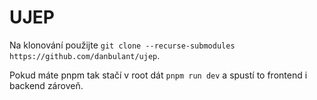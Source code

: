 # UJEP

Na klonování použijte `git clone --recurse-submodules https://github.com/danbulant/ujep`.

Pokud máte pnpm tak stačí v root dát `pnpm run dev` a spustí to frontend i backend zároveň.